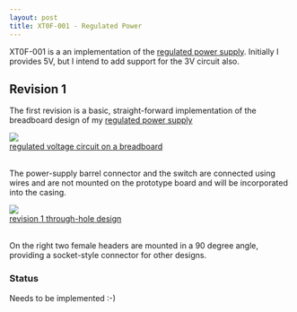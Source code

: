 ```yaml
---
layout: post
title: XT0F-001 - Regulated Power
---
```


XT0F-001 is a an implementation of the [regulated power
supply](Regulated_Voltage.html). Initially I provides 5V, but I intend to add
support for the 3V circuit also.

## Revision 1

The first revision is a basic, straight-forward implementation of the
breadboard design of my [regulated power supply](Regulated_Voltage.html)

<div class="thumb circuit left">
  <a href="images/full/regulated_voltage_breadboard.jpg" target="_blank">
    <img src="images/thumb/regulated_voltage_breadboard.jpg"><br>
    regulated voltage circuit on a breadboard
  </a>
</div>

<br clear="both">

The power-supply barrel connector and the switch are connected using wires and
are not mounted on the prototype board and will be incorporated into the casing.

<div class="thumb circuit left">
  <a href="images/full/xt0f-001-rev1.png" target="_blank">
    <img src="images/thumb/xt0f-001-rev1.png"><br>
    revision 1 through-hole design
  </a>
</div>

<br clear="both">

On the right two female headers are mounted in a 90 degree angle, providing a
socket-style connector for other designs.

### Status

Needs to be implemented :-)
